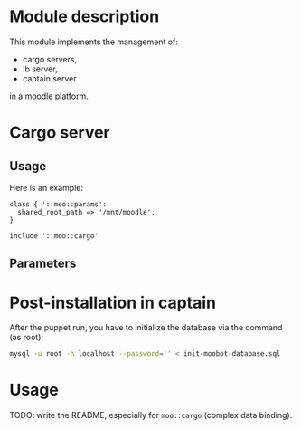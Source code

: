 # Module description

This module implements the management of:

- cargo servers,
- lb server,
- captain server

in a moodle platform.


# Cargo server

## Usage

Here is an example:

```puppet
class { '::moo::params':
  shared_root_path => '/mnt/moodle',
}

include '::moo::cargo'
```

## Parameters



# Post-installation in captain

After the puppet run, you have to initialize the database
via the command (as root):

```sh
mysql -u root -h localhost --password='' < init-moobot-database.sql
```


# Usage

TODO: write the README, especially for `moo::cargo`
(complex data binding).


